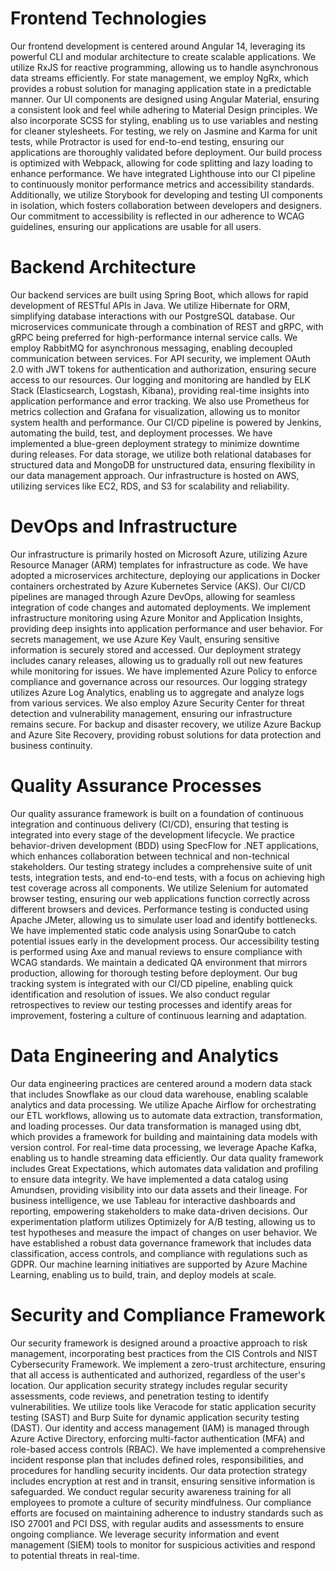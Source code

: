 # Frontend Technologies

Our frontend development is centered around Angular 14, leveraging its powerful CLI and modular architecture to create scalable applications. We utilize RxJS for reactive programming, allowing us to handle asynchronous data streams efficiently. For state management, we employ NgRx, which provides a robust solution for managing application state in a predictable manner. Our UI components are designed using Angular Material, ensuring a consistent look and feel while adhering to Material Design principles. We also incorporate SCSS for styling, enabling us to use variables and nesting for cleaner stylesheets. For testing, we rely on Jasmine and Karma for unit tests, while Protractor is used for end-to-end testing, ensuring our applications are thoroughly validated before deployment. Our build process is optimized with Webpack, allowing for code splitting and lazy loading to enhance performance. We have integrated Lighthouse into our CI pipeline to continuously monitor performance metrics and accessibility standards. Additionally, we utilize Storybook for developing and testing UI components in isolation, which fosters collaboration between developers and designers. Our commitment to accessibility is reflected in our adherence to WCAG guidelines, ensuring our applications are usable for all users.

# Backend Architecture

Our backend services are built using Spring Boot, which allows for rapid development of RESTful APIs in Java. We utilize Hibernate for ORM, simplifying database interactions with our PostgreSQL database. Our microservices communicate through a combination of REST and gRPC, with gRPC being preferred for high-performance internal service calls. We employ RabbitMQ for asynchronous messaging, enabling decoupled communication between services. For API security, we implement OAuth 2.0 with JWT tokens for authentication and authorization, ensuring secure access to our resources. Our logging and monitoring are handled by ELK Stack (Elasticsearch, Logstash, Kibana), providing real-time insights into application performance and error tracking. We also use Prometheus for metrics collection and Grafana for visualization, allowing us to monitor system health and performance. Our CI/CD pipeline is powered by Jenkins, automating the build, test, and deployment processes. We have implemented a blue-green deployment strategy to minimize downtime during releases. For data storage, we utilize both relational databases for structured data and MongoDB for unstructured data, ensuring flexibility in our data management approach. Our infrastructure is hosted on AWS, utilizing services like EC2, RDS, and S3 for scalability and reliability.

# DevOps and Infrastructure

Our infrastructure is primarily hosted on Microsoft Azure, utilizing Azure Resource Manager (ARM) templates for infrastructure as code. We have adopted a microservices architecture, deploying our applications in Docker containers orchestrated by Azure Kubernetes Service (AKS). Our CI/CD pipelines are managed through Azure DevOps, allowing for seamless integration of code changes and automated deployments. We implement infrastructure monitoring using Azure Monitor and Application Insights, providing deep insights into application performance and user behavior. For secrets management, we use Azure Key Vault, ensuring sensitive information is securely stored and accessed. Our deployment strategy includes canary releases, allowing us to gradually roll out new features while monitoring for issues. We have implemented Azure Policy to enforce compliance and governance across our resources. Our logging strategy utilizes Azure Log Analytics, enabling us to aggregate and analyze logs from various services. We also employ Azure Security Center for threat detection and vulnerability management, ensuring our infrastructure remains secure. For backup and disaster recovery, we utilize Azure Backup and Azure Site Recovery, providing robust solutions for data protection and business continuity.

# Quality Assurance Processes

Our quality assurance framework is built on a foundation of continuous integration and continuous delivery (CI/CD), ensuring that testing is integrated into every stage of the development lifecycle. We practice behavior-driven development (BDD) using SpecFlow for .NET applications, which enhances collaboration between technical and non-technical stakeholders. Our testing strategy includes a comprehensive suite of unit tests, integration tests, and end-to-end tests, with a focus on achieving high test coverage across all components. We utilize Selenium for automated browser testing, ensuring our web applications function correctly across different browsers and devices. Performance testing is conducted using Apache JMeter, allowing us to simulate user load and identify bottlenecks. We have implemented static code analysis using SonarQube to catch potential issues early in the development process. Our accessibility testing is performed using Axe and manual reviews to ensure compliance with WCAG standards. We maintain a dedicated QA environment that mirrors production, allowing for thorough testing before deployment. Our bug tracking system is integrated with our CI/CD pipeline, enabling quick identification and resolution of issues. We also conduct regular retrospectives to review our testing processes and identify areas for improvement, fostering a culture of continuous learning and adaptation.

# Data Engineering and Analytics

Our data engineering practices are centered around a modern data stack that includes Snowflake as our cloud data warehouse, enabling scalable analytics and data processing. We utilize Apache Airflow for orchestrating our ETL workflows, allowing us to automate data extraction, transformation, and loading processes. Our data transformation is managed using dbt, which provides a framework for building and maintaining data models with version control. For real-time data processing, we leverage Apache Kafka, enabling us to handle streaming data efficiently. Our data quality framework includes Great Expectations, which automates data validation and profiling to ensure data integrity. We have implemented a data catalog using Amundsen, providing visibility into our data assets and their lineage. For business intelligence, we use Tableau for interactive dashboards and reporting, empowering stakeholders to make data-driven decisions. Our experimentation platform utilizes Optimizely for A/B testing, allowing us to test hypotheses and measure the impact of changes on user behavior. We have established a robust data governance framework that includes data classification, access controls, and compliance with regulations such as GDPR. Our machine learning initiatives are supported by Azure Machine Learning, enabling us to build, train, and deploy models at scale.

# Security and Compliance Framework

Our security framework is designed around a proactive approach to risk management, incorporating best practices from the CIS Controls and NIST Cybersecurity Framework. We implement a zero-trust architecture, ensuring that all access is authenticated and authorized, regardless of the user's location. Our application security strategy includes regular security assessments, code reviews, and penetration testing to identify vulnerabilities. We utilize tools like Veracode for static application security testing (SAST) and Burp Suite for dynamic application security testing (DAST). Our identity and access management (IAM) is managed through Azure Active Directory, enforcing multi-factor authentication (MFA) and role-based access controls (RBAC). We have implemented a comprehensive incident response plan that includes defined roles, responsibilities, and procedures for handling security incidents. Our data protection strategy includes encryption at rest and in transit, ensuring sensitive information is safeguarded. We conduct regular security awareness training for all employees to promote a culture of security mindfulness. Our compliance efforts are focused on maintaining adherence to industry standards such as ISO 27001 and PCI DSS, with regular audits and assessments to ensure ongoing compliance. We leverage security information and event management (SIEM) tools to monitor for suspicious activities and respond to potential threats in real-time.